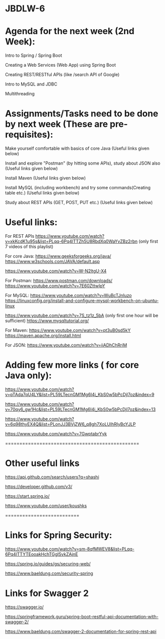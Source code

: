 # JBDLW-6

# Agenda for the next week (2nd Week):

Intro to Spring / Spring Boot

Creating a Web Services (Web App) using Spring Boot

Creating REST/RESTful APIs (like /search API of Google)

Intro to MySQL and JDBC

Multithreading

# Assignments/Tasks need to be done by next week (These are pre-requisites):

Make yourself comfortable with basics of core Java (Useful links given below)

Install and explore "Postman" (by hitting some APIs), study about JSON also (Useful links given below)

Install Maven (Useful links given below)

Install MySQL (including workbench) and try some commands(Creating table etc.) (Useful links given below)

Study about REST APIs (GET, POST, PUT etc.) (Useful links given below)

# Useful links:

For REST APIs https://www.youtube.com/watch?v=xkKcdK1u95s&list=PLqq-6Pq4lTTZh5U8RbdXq0WaYvZBz2rbn (only first 7 videos of this playlist)

For core Java: https://www.geeksforgeeks.org/java/ https://www.w3schools.com/JAVA/default.asp

https://www.youtube.com/watch?v=W-N2ltgU-X4

For Postman: https://www.postman.com/downloads/ https://www.youtube.com/watch?v=7E60ZttwIpY

For MySQL: https://www.youtube.com/watch?v=WuBcTJnIuzo https://linuxconfig.org/install-and-configure-mysql-workbench-on-ubuntu-linux

https://www.youtube.com/watch?v=7S_tz1z_5bA (only first one hour will be sufficient) https://www.mysqltutorial.org/

For Maven: https://www.youtube.com/watch?v=pt3uB0sd5kY https://maven.apache.org/install.html

For JSON: https://www.youtube.com/watch?v=iiADhChRriM

# Adding few more links ( for core Java only):

https://www.youtube.com/watch?v=pTAda7qU4LY&list=PL59LTecnGM1Mg6I4i_KbS0w5bPcDjl7oz&index=9

https://www.youtube.com/watch?v=70qy6_gw1Hc&list=PL59LTecnGM1Mg6I4i_KbS0w5bPcDjl7oz&index=13

https://www.youtube.com/watch?v=6q98thyEX4Q&list=PLonJJ3BVjZW6_q8gh7XoLUIhRIyBcYJLP

https://www.youtube.com/watch?v=7GwptabrYyk

===============================================

# Other useful links

https://api.github.com/search/users?q=shashi

https://developer.github.com/v3/

https://start.spring.io/

https://www.youtube.com/user/koushks

==========================

# Links for Spring Security:

https://www.youtube.com/watch?v=sm-8qfMWEV8&list=PLqq-6Pq4lTTYTEooakHchTGglSvkZAjnE

https://spring.io/guides/gs/securing-web/

https://www.baeldung.com/security-spring

# Links for Swagger 2

https://swagger.io/

https://springframework.guru/spring-boot-restful-api-documentation-with-swagger-2/

https://www.baeldung.com/swagger-2-documentation-for-spring-rest-api
 

